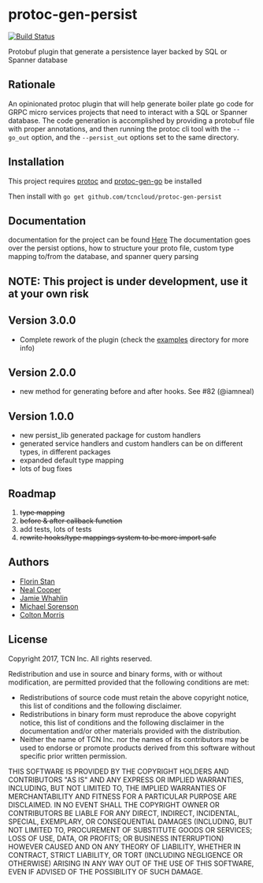 # protoc-gen-persist

[![Build Status](https://www.travis-ci.org/tcncloud/protoc-gen-persist.svg?branch=master)](https://www.travis-ci.org/tcncloud/protoc-gen-persist)

Protobuf plugin that generate a persistence layer backed by SQL or Spanner database


## Rationale
An opinionated protoc plugin that will help generate boiler plate go code for GRPC micro services projects that need to interact with a SQL or Spanner database.
The code generation is accomplished by providing a protobuf file with proper annotations, and then running the protoc cli tool with the `--go_out` option, and the `--persist_out` options set to the same directory.

## Installation
This project requires [protoc](https://github.com/google/protobuf) and [protoc-gen-go](https://developers.google.com/protocol-buffers/docs/gotutorial) be installed

Then install with ```go get github.com/tcncloud/protoc-gen-persist```
## Documentation
documentation for the project can be found [Here](docs/index.md)
The documentation goes over the persist options, how to structure your proto file,
custom type mapping to/from the database, and spanner query parsing

## NOTE: This project is under development, use it at your own risk

## Version 3.0.0
- Complete rework of the plugin (check the [examples](https://github.com/tcncloud/protoc-gen-persist/tree/master/examples) directory for more info)

## Version 2.0.0
- new method for generating before and after hooks. See #82 (@iamneal)

## Version 1.0.0
- new persist_lib generated package for custom handlers
- generated service handlers and custom handlers can be on different types,
in different packages
- expanded default type mapping
- lots of bug fixes

## Roadmap
 1. ~~type mapping~~
 1. ~~before & after callback function~~
 1. add tests, lots of tests
 1. ~~rewrite hooks/type mappings system to be more import safe~~


## Authors
 * [Florin Stan](https://github.com/namtzigla)
 * [Neal Cooper](https://github.com/iamneal)
 * [Jamie Whahlin](https://github.com/jwahlin)
 * [Michael Sorenson](https://github.com/michael-the-grey)
 * [Colton Morris](https://github.com/coltonmorris)


## License
Copyright 2017, TCN Inc.
All rights reserved.

Redistribution and use in source and binary forms, with or without
modification, are permitted provided that the following conditions are
met:

 * Redistributions of source code must retain the above copyright
notice, this list of conditions and the following disclaimer.
 * Redistributions in binary form must reproduce the above
copyright notice, this list of conditions and the following disclaimer
in the documentation and/or other materials provided with the
distribution.
 * Neither the name of TCN Inc. nor the names of its
contributors may be used to endorse or promote products derived from
this software without specific prior written permission.

THIS SOFTWARE IS PROVIDED BY THE COPYRIGHT HOLDERS AND CONTRIBUTORS
"AS IS" AND ANY EXPRESS OR IMPLIED WARRANTIES, INCLUDING, BUT NOT
LIMITED TO, THE IMPLIED WARRANTIES OF MERCHANTABILITY AND FITNESS FOR
A PARTICULAR PURPOSE ARE DISCLAIMED. IN NO EVENT SHALL THE COPYRIGHT
OWNER OR CONTRIBUTORS BE LIABLE FOR ANY DIRECT, INDIRECT, INCIDENTAL,
SPECIAL, EXEMPLARY, OR CONSEQUENTIAL DAMAGES (INCLUDING, BUT NOT
LIMITED TO, PROCUREMENT OF SUBSTITUTE GOODS OR SERVICES; LOSS OF USE,
DATA, OR PROFITS; OR BUSINESS INTERRUPTION) HOWEVER CAUSED AND ON ANY
THEORY OF LIABILITY, WHETHER IN CONTRACT, STRICT LIABILITY, OR TORT
(INCLUDING NEGLIGENCE OR OTHERWISE) ARISING IN ANY WAY OUT OF THE USE
OF THIS SOFTWARE, EVEN IF ADVISED OF THE POSSIBILITY OF SUCH DAMAGE.
